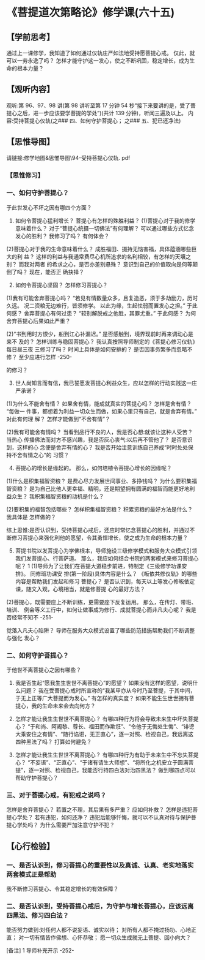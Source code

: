 
# 《菩提道次第略论》修学课(六十五)
## 【学前思考】

通过上一课修学，我知道了如何通过仪轨庄严如法地受持愿菩提心戒。
仅此，就可以一劳永逸了吗？
怎样才能守护这一发心，使之不断巩固，稳定增长，成为生命的根本力量？

## 【观听内容】

观听:第 96、97、98 讲(第 98 讲听至第 17 分钟 54 秒“接下来要讲的是，受了菩提心之后，进一步应该要学菩提的学处”)(共计 139 分钟)，听闻三遍及以上。
内容:受持菩提心仪轨(之### 四、如何守护菩提心；
之### 五、犯已还净法)

## 【思惟导图】

请链接:修学地图&思惟导图\94-受持菩提心仪轨. pdf

### 【思惟修习】

### 一、如何守护菩提心？

于此世发心不坏之因有哪四个方面？

1. 如何令菩提心猛利增长？
   菩提心有怎样的殊胜利益？
   (1)菩提心对于我的修学意味着什么？
   对于“菩提心统摄一切佛法”有何理解？
   可以通过哪些方式忆念发心的胜利？
   我修习了吗？
   有何体会？

(2)菩提心对于我的生命意味着什么？
成胜福田、摄持无恼害福，具体蕴涵哪些巨大的利
益？
这样的利益与我通常费尽心机所追求的名利相较，有怎样的天壤之别？
而我对两者
的希求之心，是否亦差别悬殊？
意识到自己的价值取向是何等颠倒了吗？
现在，能否正
确抉择？

2. 如何令菩提心坚固？
   怎样修习菩提心？

(1)我有可能舍弃菩提心吗？
“若见有情数量众多，且复造恶，须于多劫励力，历时久远。
况二资粮无边难行，皆须修学。
以此为缘，生起怯弱而置发心之担。”
于此何感？
舍弃菩提心有何过患？
“较别解脱戒之他胜，其罪尤重。”
于此何感？
为何舍弃菩提心后果如此严重？

(2)“书到用时方恨少，船到江心补漏迟。”
是否感触到，境界现前时再来调动心是来不
及的？
怎样训练与稳固菩提心？
我认真按照导师制定的《菩提心修习仪轨》每日昼三夜
三修习了吗？
时间上具体是如何安排的？
是否因事务繁多而忽略不修？
至少应进行怎样
-250-

的修习？

3. 世人尚知言而有信，我已誓愿发菩提心利益众生，应以怎样的行动实践这一庄严承诺？

(1)为什么不能舍有情？
如果舍有情，能成就真实的菩提心吗？
怎样是舍有情？
“每做一
件事，都想着为利益一切众生而做，如果心里只有自己，就是舍弃有情。”
对此有何理
解？
怎样才能做到“不舍有情”？

(2)我有可能舍有情吗？
当看到品行不良的人，我是否心想:就该让这种人受苦？
当热心
传播佛法而对方不感兴趣，我是否灰心丧气:以后再不管他了？
是否意识到，这样的心
念便是舍弃有情的心？
我是否开始注意训练自己养成“时时处处保持不舍有情之心”的
习惯？

4. 菩提心的增长是缘起的。
   那么，如何培植令菩提心增长的因缘呢？

(1)什么是积集福智资粮？
是费心尽力发展世间事业、多挣钱吗？
为什么要积集福智资粮？
是为自己比他人更幸福、精明，还是期望拥有圆满的福智而能更好地利益众生？
我积集福智资粮的动机是什么？

(2)要积集的福智包括哪些？
怎样积集福智资粮？
积累资粮的最好方法是什么？
我具体是
怎样做的？

综上思惟:是否认识到，受持菩提心戒后，还应时常忆念菩提心的胜利，并通过不断修习菩提心来强化利他的愿望，令其勇悍增长，使之成为生命的根本力量？

5. 菩提书院以发菩提心为学佛根本，导师施设三级修学模式和服务大众模式引领我们发菩提心、行菩萨道。
   那么，我应如何结合书院的两套模式来修习菩提心呢？
   1
   (1)导师为了让我们在菩提大道稳步前进，特制定《三级修学功课安排》。
   同修班功课安
   排(第一阶段)具体内容是什么？
   《皈依共修仪轨》的哪些内容是帮助我们发起和修习
   菩提心？
   是否认识到，每天以上等发心修皈依定课，随文入观，心境相当，就是修菩提
   心的最好方法？

(2)菩提心，既需要座上不断训练，更需要座下反复运用。
那么，在传灯、带班、培训、
例会等义工行中，如何让做事成为修行、成就菩提心而非凡夫心呢？
我是否经常不知不
-251-

觉落入凡夫心陷阱？
导师在服务大众模式设置了哪些防范措施帮助我们不断调整与强化
发心？

### 二、如何守护菩提心？

于他世不离菩提心之因有哪些？

1. 我是否生起“愿我生生世世不离菩提心”的愿望？
   如果没有这样的愿望，说明什么问题？
   我在受菩提心戒时所宣称的“我某甲亦从今时乃至菩提，于其中间，于无上正等广大菩提而为发心。”
   有怎样的真实度？
   如果不能生生世世拥有菩提心，我的生命未来会去向何方？

2. 怎样才能让我生生世世不离菩提心？
   有哪四种行为将会导致未来生中坏失菩提心？
   “于和尚、阿阇黎、尊长、福田而作欺诳”、“令他于无悔处生悔”、“诽谤大乘安住之有情”、“随行谄诳，无正直心”，逐一对照、检视自己，我远离这四种黑法了吗？
   打算如何避免？

3. 怎样才能让我生生世世不离菩提心？
   有哪四种行为有助于未来生中不忘失菩提心？
   “不妄语”、“正直心”、“于诸有请生大师想”、“将所化之机安立于圆满菩提”，逐一对照、检视自己，我能否行持四白法对治四黑法？
   做到哪四点可以帮助守护菩提心？

### 三、对于菩提心戒，有犯戒之说吗？

怎样是舍弃菩提心？
若置之不理，其后果有多严重？
应如何补救？
怎样是违犯菩提心学处？
若有违犯，如何还净？
违犯后能够忏悔，就可以不认真对待与保护菩提心学处吗？
为什么需要严加注意守护不犯？

## 【心行检验】

### 一、是否认识到，修习菩提心的重要性以及真诚、认真、老实地落实两套模式正是帮助

我不断修习菩提心、令其稳定增长的有效保障？

### 二、是否认识到，受持菩提心戒后，为守护与增长菩提心，应该远离四黑法、修习四白法？

能否努力做到:对任何人都不说妄语、诚实以待；
对所有人都不掩过扬功、心地正直；
对一切有情皆作佛想、心怀恭敬；
愿一切众生成就无上菩提、回小向大？

[备注]
1 导师补充开示
-252-